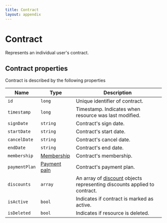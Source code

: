 ```yaml
---
title: Contract
layout: appendix
---
```


# Contract

Represents an individual user's contract.


## Contract properties

Contract is described by the following properties


Name            | Type      					| Description
----------------|-------------------------------|----------------------
`id`            |`long`     					| Unique identifier of contract.
`timestamp`    	|`long`     					| Timestamp. Indicates when resource was last modified.
`signDate`    	|`string`   					| Contract's sign date.
`startDate`    	|`string`   					| Contract's start date.
`cancelDate`    |`string`   					| Contract's cancel date.
`endDate`   	|`string`   					| Contract's end date.
`membership`   	|[Membership][Membership]   	| Contract's membership.
`paymentPlan`   |[Payment paln][PaymentPlan]   	| Contract's payment plan.
`discounts`		|`array`						| An array of [discount][Discount] objects representing discounts applied to contract.
`isActive`     	|`bool`     					| Indicates if contract is marked as active.
`isDeleted`     |`bool`                         | Indicates if resource is deleted.



[Membership]: /api/memberships/memberships#properties
[PaymentPlan]: /api/memberships/paymentplans#properties
[Discount]: /api/memberships/discounts#properties